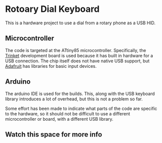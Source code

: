 # Rotoary Dial Keyboard

This is a hardware project to use a dial from a rotary phone as a USB HID. 

## Microcontroller

The code is targeted at the ATtiny85 microcontroller. Specifically, the 
[Trinket](https://www.adafruit.com/product/1501) development board is used
because it has built in hardware for a USB connection. The chip itself does not
have native USB support, but [Adafruit](https://learn.adafruit.com/introducing-trinket/introduction)
has libraries for basic input devices.

## Arduino

The arduino IDE is used for the builds. This, along with the USB keyboard library
introduces a lot of overhead, but this is not a problem so far.

Some effort has been made to indicate what parts of the code are specific to the
hardware, so it should not be difficult to use a different microcontroller or board,
with a different USB library.

## Watch this space for more info